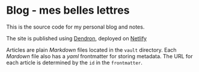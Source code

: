 # Blog - mes belles lettres

This is the source code for my personal blog and notes.

The site is published using [Dendron](https://www.dendron.so/), deployed on [Netlify](https://www.netlify.com/)

Articles are plain *Markdown* files located in the `vault` directory. Each *Mardown* file also has a *yaml* frontmatter for storing metadata. The URL for each article is determined by the `id` in the `frontmatter`.
